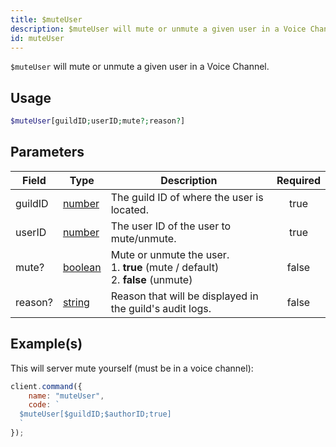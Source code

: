 ```yaml
---
title: $muteUser
description: $muteUser will mute or unmute a given user in a Voice Channel.
id: muteUser
---
```


`$muteUser` will mute or unmute a given user in a Voice Channel.

## Usage

```php
$muteUser[guildID;userID;mute?;reason?]
```

## Parameters

| Field   | Type                                                                                                | Description                                                                               | Required |
| ------- | --------------------------------------------------------------------------------------------------- | ----------------------------------------------------------------------------------------- | :------: |
| guildID | [number](https://developer.mozilla.org/en-US/docs/Web/JavaScript/Reference/Global_Objects/Number)   | The guild ID of where the user is located.                                                |   true   |
| userID  | [number](https://developer.mozilla.org/en-US/docs/Web/JavaScript/Reference/Global_Objects/Number)   | The user ID of the user to mute/unmute.                                                   |   true   |
| mute?   | [boolean](https://developer.mozilla.org/en-US/docs/Web/JavaScript/Reference/Global_Objects/Boolean) | Mute or unmute the user. <br /> 1. **true** (mute / default) <br /> 2. **false** (unmute) |  false   |
| reason? | [string](https://developer.mozilla.org/en-US/docs/Web/JavaScript/Reference/Global_Objects/String)   | Reason that will be displayed in the guild's audit logs.                                  |  false   |

## Example(s)

This will server mute yourself (must be in a voice channel):

```javascript
client.command({
    name: "muteUser",
    code: `
  $muteUser[$guildID;$authorID;true]
  `
});
```
